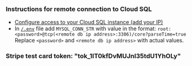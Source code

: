 ### Instructions for remote connection to Cloud SQL

- [Configure access to your Cloud SQL instance (add your IP)](https://cloud.google.com/sql/docs/mysql/connect-admin-ip#:~:text=Go%20to%20the%20Cloud%20SQL%20Instances%20page%20in%20the%20Google%20Cloud%20Console.&text=Click%20the%20instance%20to%20open,where%20the%20client%20is%20installed.)
- In [`/.env`](.env) file add `MYSQL_CONN_STR` with value in the format: `root:<password>@tcp(<remote db ip address>:3306)/core?parseTime=true`  
  Replace `<password>` and `<remote db ip address>` with actual values.

### Stripe test card token: "tok_1IT0kfDvMUJnI35tdU1YhOLy"
